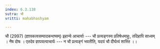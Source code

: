 ```yaml
---
index: 6.3.138
sutra: चौ
vritti: mahabhashyam

---
```

 चौ (2997) (ज्ञापकत्वसम्पादकभाष्यम्) इहान्ये आचार्याः --- चौ प्रत्यङ्गस्य प्रतिषेधमाहुः, तदिहापि साध्यम् । नैष दोषः । एतदेव ज्ञापयत्याचार्यः --- न चौ प्रत्यङ्गं भवतीति, यदयं चौ दीर्घत्वं शास्ति ।। 